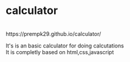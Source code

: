# calculator
<br>
https://prempk29.github.io/calculator/
<p>It's is an basic calculator for doing calcutations 
<br>
It is completly based on html,css,javascript
</p>
